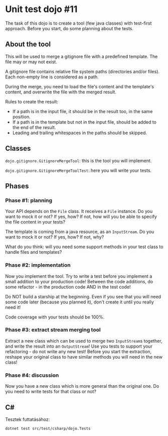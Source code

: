 # Unit test dojo #11

The task of this dojo is to create a tool (few java classes) with test-first approach.
Before you start, do some planning about the tests.

## About the tool

This will be used to merge a gitignore file with a predefined template. The file may or may not exist.

A gitignore file contains relative file system paths (directories and/or files). Each non-empty line is considered as a path.

During the merge, you need to load the file's content and the template's content, and overwrite the file with the merged result.

Rules to create the result:

- If a path is in the input file, it should be in the result too, in the same position.
- If a path is in the template but not in the input file, should be added to the end of the result.
- Leading and trailing whitespaces in the paths should be skipped.

## Classes

`dojo.gitignore.GitignoreMergeTool`: this is the tool you will implement.

`dojo.gitignore.GitignoreMergeToolTest`: here you will write your tests.

## Phases

### Phase #1: planning

Your API depends on the `File` class. It receives a `File` instance. Do you want to mock it or not? If yes, how?
If not, how will you be able to specify the file content in your tests?

The template is coming from a java resource, as an `InputStream`. Do you want to mock it or not? If yes, how? If not, why?

What do you think: will you need some support methods in your test class to handle files and templates?

### Phase #2: implementation

Now you implement the tool. Try to write a test before you implement a small addition to your production code!
Between the code additions, do some refactor - in the production code AND in the test code!

Do NOT build a starship at the beginning. Even if you see that you will need some code later (because you planned it), don't
create it until you really need it!

Code coverage with your tests should be 100%.

### Phase #3: extract stream merging tool

Extract a new class which can be used to merge two `InputStream`s together, and write the result into an `OutputStream`!
Use you tests to support your refactoring - do not write any new test!
Before you start the extraction, reshape your original class to have similar methods you will need in the new class!

### Phase #4: discussion

Now you have a new class which is more general than the original one. Do you need to write tests for that class or not?

## C#
Tesztek futtatásához:

```
dotnet test src/test/csharp/dojo.Tests
```
